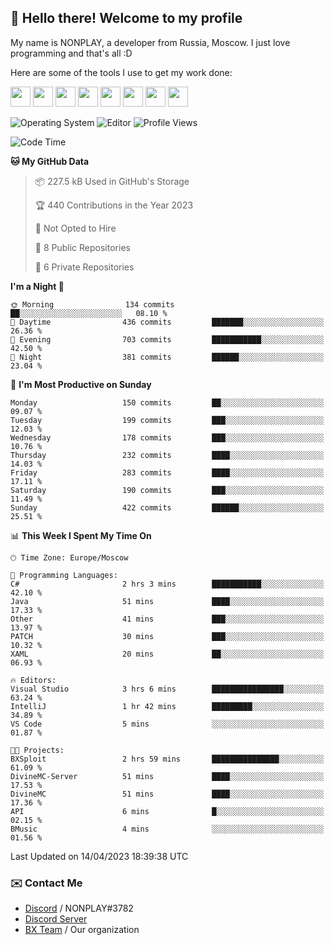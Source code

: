 ## :wave: Hello there! Welcome to my profile

My name is NONPLAY, a developer from Russia, Moscow. I just love programming and that's all :D

Here are some of the tools I use to get my work done:

<kbd><img height="32" src="https://img.icons8.com/color/2x/visual-studio-code-2019.png"></kbd>
<kbd><img height="32" src="https://img.icons8.com/color/2x/linux.png"></kbd>
<kbd><img height="32" src="https://img.icons8.com/fluent/2x/console.png"></kbd>
<kbd><img height="32" src="https://img.icons8.com/color/2x/open-source.png"></kbd>
<kbd><img height="32" src="https://img.icons8.com/color/2x/git.png"></kbd>
<kbd><img height="32" src="https://img.icons8.com/color/2x/nginx.png"></kbd>
<a href="?#gh-light-mode-only"><kbd><img height="32" src="https://img.icons8.com/metro/2x/mysql.png"></kbd></a>
<a href="?#gh-dark-mode-only"><kbd><img height="32" src="https://img.icons8.com/FFFFFF/metro/2x/mysql.png"></kbd></a>

![Operating System](https://img.shields.io/badge/OS-Windows%2010%20Pro-informational?style=for-the-badge&logo=Windows&logoColor=white&color=007ec6)
![Editor](https://img.shields.io/badge/Editor-VS%20Code-informational?style=for-the-badge&logo=Visual%20Studio%20Code&logoColor=white&color=007ec6)
![Profile Views](https://komarev.com/ghpvc/?username=NONPLAYT&color=blue&style=for-the-badge)

<!--START_SECTION:waka-->
![Code Time](http://img.shields.io/badge/Code%20Time-123%20hrs%2031%20mins-blue)

**🐱 My GitHub Data** 

> 📦 227.5 kB Used in GitHub's Storage 
 > 
> 🏆 440 Contributions in the Year 2023
 > 
> 🚫 Not Opted to Hire
 > 
> 📜 8 Public Repositories 
 > 
> 🔑 6 Private Repositories 
 > 
**I'm a Night 🦉** 

```text
🌞 Morning                134 commits         ██░░░░░░░░░░░░░░░░░░░░░░░   08.10 % 
🌆 Daytime                436 commits         ███████░░░░░░░░░░░░░░░░░░   26.36 % 
🌃 Evening                703 commits         ███████████░░░░░░░░░░░░░░   42.50 % 
🌙 Night                  381 commits         ██████░░░░░░░░░░░░░░░░░░░   23.04 % 
```
📅 **I'm Most Productive on Sunday** 

```text
Monday                   150 commits         ██░░░░░░░░░░░░░░░░░░░░░░░   09.07 % 
Tuesday                  199 commits         ███░░░░░░░░░░░░░░░░░░░░░░   12.03 % 
Wednesday                178 commits         ███░░░░░░░░░░░░░░░░░░░░░░   10.76 % 
Thursday                 232 commits         ████░░░░░░░░░░░░░░░░░░░░░   14.03 % 
Friday                   283 commits         ████░░░░░░░░░░░░░░░░░░░░░   17.11 % 
Saturday                 190 commits         ███░░░░░░░░░░░░░░░░░░░░░░   11.49 % 
Sunday                   422 commits         ██████░░░░░░░░░░░░░░░░░░░   25.51 % 
```


📊 **This Week I Spent My Time On** 

```text
🕑︎ Time Zone: Europe/Moscow

💬 Programming Languages: 
C#                       2 hrs 3 mins        ███████████░░░░░░░░░░░░░░   42.10 % 
Java                     51 mins             ████░░░░░░░░░░░░░░░░░░░░░   17.33 % 
Other                    41 mins             ███░░░░░░░░░░░░░░░░░░░░░░   13.97 % 
PATCH                    30 mins             ███░░░░░░░░░░░░░░░░░░░░░░   10.32 % 
XAML                     20 mins             ██░░░░░░░░░░░░░░░░░░░░░░░   06.93 % 

🔥 Editors: 
Visual Studio            3 hrs 6 mins        ████████████████░░░░░░░░░   63.24 % 
IntelliJ                 1 hr 42 mins        █████████░░░░░░░░░░░░░░░░   34.89 % 
VS Code                  5 mins              ░░░░░░░░░░░░░░░░░░░░░░░░░   01.87 % 

🐱‍💻 Projects: 
BXSploit                 2 hrs 59 mins       ███████████████░░░░░░░░░░   61.09 % 
DivineMC-Server          51 mins             ████░░░░░░░░░░░░░░░░░░░░░   17.53 % 
DivineMC                 51 mins             ████░░░░░░░░░░░░░░░░░░░░░   17.36 % 
API                      6 mins              █░░░░░░░░░░░░░░░░░░░░░░░░   02.15 % 
BMusic                   4 mins              ░░░░░░░░░░░░░░░░░░░░░░░░░   01.56 % 
```


 Last Updated on 14/04/2023 18:39:38 UTC
<!--END_SECTION:waka-->

### ✉️ Contact Me

- [Discord](https://discord.com/users/597087584090587177) / NONPLAY#3782
- [Discord Server](https://discord.gg/p7cxhw7E2M)
- [BX Team](https://github.com/BX-Team) / Our organization
